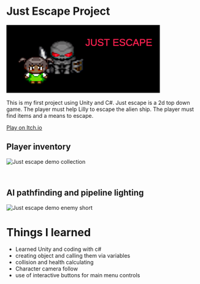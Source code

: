 # Just Escape Project

<img src = "/JustEscapeTitleShot.png" width = "400">

This is my first project using Unity and C#. Just escape is a 2d top down game. The player must help Lilly to escape the alien ship. The player must find items and a means to escape. 

<a href="https://itch.io/embed-upload/8555001?color=000000">Play on Itch.io</a>
$~~~~$
<h2>Player inventory</h2>

![Just escape demo collection](https://user-images.githubusercontent.com/84033650/197028380-f96185f6-a12d-4ad5-8eeb-bde187c527cf.gif)

$~~~~$
<h2>AI pathfinding and pipeline lighting</h2>

![Just escape demo enemy short](https://user-images.githubusercontent.com/84033650/197028790-7db66221-b266-4740-bced-85aff332470c.gif)

# Things I learned

* Learned Unity and coding with c#
* creating object and calling them via variables
* collision and health calculating
* Character camera follow 
* use of interactive buttons for main menu controls



